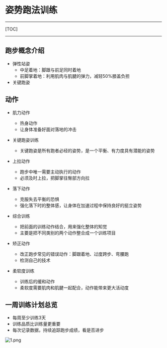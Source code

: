# 姿势跑法训练

***
[TOC]
***
## 跑步概念介绍
* 弹性站姿
    * 中足着地：脚跟与前足同时着地
    * 前脚掌着地：利用肌肉与肌腱的弹力，减轻50%膝盖负担
* 关键跑姿

## 动作
* 肌力动作
    * 热身动作
    * 让身体准备好面对落地的冲击

* 关键跑姿训练
    * 关键跑姿是所有跑者必经的姿势，是一个平衡、有力度具有潜能的姿势

* 上拉动作
    * 跑步中唯一需要主动执行的动作
    * 必须及时上拉，把脚掌往臀部方向拉

* 落下动作
    * 克服失去平衡的恐惧
    * 强化落下时的整体感，让身体在加速过程中保持良好的挺立姿势

* 综合训练
    * 把前面的训练动作结合，用来强化整体的知觉
    * 主要是把不同类别的两个动作整合成一个训练项目

* 矫正动作
    * 改正跑步常见的错误动作：脚跟着地、过度跨步、弯腰跑
    * 检测自己的技术

* 柔软度训练
    * 训练后的缓和动作
    * 柔软度需要肌肉和肌腱一起配合，动作能带来更大活动度

## 一周训练计划总览
* 每周至少训练3天
* 训练品质比训练量更重要
* 每次记录数据，持续追踪跑步成绩，看是否进步

![1.png](https://upload-images.jianshu.io/upload_images/22096293-3bec9c672e69126f.png?imageMogr2/auto-orient/strip%7CimageView2/2/w/1240)

